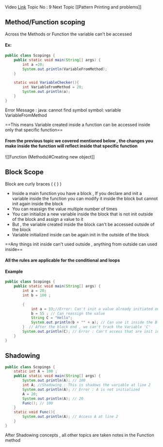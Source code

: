 Video [Link](https://youtu.be/vvanI8NRlSI?si=dA0uq1TeTuABykAu&t=2801)
Topic No : 9
Next Topic [[Pattern Printing and problems]]


## Method/Function scoping

Across the Methods or Function the variable can't be accessed 
#### Ex:
```Java
public class Scopings {  
    public static void main(String[] args) {  
        int a =20;  
        System.out.println(VariableFromMethod);  
    }  
  
    static void VariableChecker(){  
        int VariableFromMethod = 20;  
        System.out.println(a);  
    }  
}
```
Error Message : 
	  java: cannot find symbol
	  symbol:   variable VariableFromMethod

==This means Variable created inside a function can be accessed inside only that specific function==

#### From the previous topic we covered mentioned below , the changes you make inside the function will reflect inside that specific function

![[Function (Methods)#Creating new object]]

## Block Scope

Block are curly braces ( { } )

- Inside a main function you have a block , If you declare and init a variable inside the function you can modify it inside the block but cannot init again inside the block
- You can reassign the value multiple number of times
- You can initialize a new variable inside the block that is not init outside of the block and assign a value to it
- But , the variable created inside the block can't be accessed outside of the block
- Variable initialized inside can be again init in the outside of the block 

==Any things init inside can't used outside , anything from outside can used inside==

#### All the rules are applicable for the conditional and loops
#### Example
```Java
public class Scopings {  
    public static void main(String[] args) {  
        int a = 20;  
        int b = 100 ;  
        
        {  
            int a = 33;//Error: Can't init a value already initiated outside the block  
            b = 55 ; // Can reassign the value  
            String C = "Hello";  
            System.out.println(b + "" + a); // Can use it inside the Block  
        }  // After the block end , we can't track the Variable 'C'
        System.out.println(C); // Error : Can't access that are init inside the block  
    }  
}
```

## Shadowing

```Java
public class Scopings {  
    static int A = 100 ;  
    public static void main(String[] args) {  
        System.out.println(A); // 100  
        int A; //Shadowing : This is shadows the variable at line 2   
		System.out.println(A); // Error : A is not initialized  
        A = 20;  
        System.out.println(A); // 20  
        Func(); // 100  
    }   
    static void Func(){  
        System.out.println(A); // Access A at line 2  
    }  
}
```


After Shadowing concepts , all other topics are taken notes in the Function method